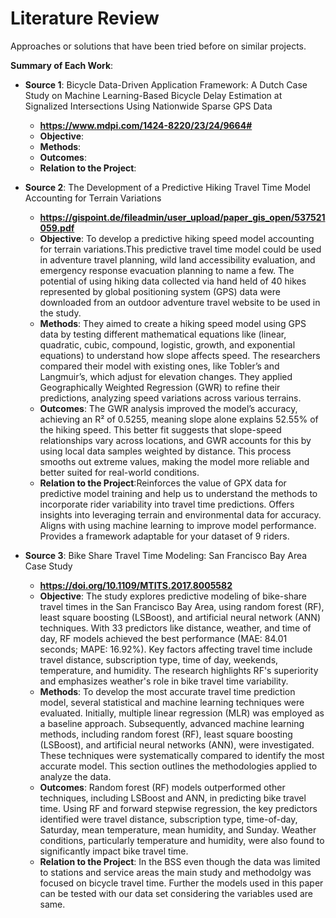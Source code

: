 # Literature Review

Approaches or solutions that have been tried before on similar projects.

**Summary of Each Work**:

- **Source 1**: Bicycle Data-Driven Application Framework: A Dutch Case Study on Machine Learning-Based Bicycle Delay Estimation at Signalized Intersections Using Nationwide Sparse GPS Data

  - **https://www.mdpi.com/1424-8220/23/24/9664#**
  - **Objective**:
  - **Methods**:
  - **Outcomes**:
  - **Relation to the Project**:

- **Source 2**: The Development of a Predictive Hiking Travel Time Model Accounting for Terrain Variations

  - **https://gispoint.de/fileadmin/user_upload/paper_gis_open/537521059.pdf**
  - **Objective**: To develop a predictive hiking speed model accounting for terrain variations.This predictive travel time model could be used in adventure travel planning, wild land accessibility evaluation, and emergency response evacuation planning to name a few. The potential of using hiking data collected via hand held 
of 40 hikes represented by global positioning system (GPS) data were downloaded from an outdoor adventure travel website to be used in the study.
  - **Methods**: They aimed to create a hiking speed model using GPS data by testing different mathematical equations like (linear, quadratic, cubic, compound, logistic, growth, and exponential equations) to understand how slope affects speed. The researchers compared their model with existing ones, like Tobler’s and Langmuir’s, which adjust for elevation changes. They applied Geographically Weighted Regression (GWR) to refine their predictions, analyzing speed variations across various terrains.
  - **Outcomes**: The GWR analysis improved the model’s accuracy, achieving an R² of 0.5255, meaning slope alone explains 52.55% of the hiking speed. This better fit suggests that slope-speed relationships vary across locations, and GWR accounts for this by using local data samples weighted by distance. This process smooths out extreme values, making the model more reliable and better suited for real-world conditions.
  - **Relation to the Project**:Reinforces the value of GPX data for predictive model training and help us to understand the methods to incorporate rider variability into travel time predictions. Offers insights into leveraging terrain and environmental data for accuracy. Aligns with using machine learning to improve model performance. Provides a framework adaptable for your dataset of 9 riders.

- **Source 3**: Bike Share Travel Time Modeling: San Francisco Bay Area Case Study

  - **https://doi.org/10.1109/MTITS.2017.8005582**
  - **Objective**: The study explores predictive modeling of bike-share travel times in the San Francisco Bay Area, using random forest (RF), least square boosting (LSBoost), and artificial neural network (ANN) techniques. With 33 predictors like distance, weather, and time of day, RF models achieved the best performance (MAE: 84.01 seconds; MAPE: 16.92%). Key factors affecting travel time include travel distance, subscription type, time of day, weekends, temperature, and humidity. The research highlights RF's superiority and emphasizes weather's role in bike travel time variability.
  - **Methods**: To develop the most accurate travel time prediction model, several statistical and machine learning techniques were evaluated. Initially, multiple linear regression (MLR) was employed as a baseline approach. Subsequently, advanced machine learning methods, including random forest (RF), least square boosting (LSBoost), and artificial neural networks (ANN), were investigated. These techniques were systematically compared to identify the most accurate model. This section outlines the methodologies applied to analyze the data.
  - **Outcomes**: Random forest (RF) models outperformed other techniques, including LSBoost and ANN, in predicting bike travel time. Using RF and forward stepwise regression, the key predictors identified were travel distance, subscription type, time-of-day, Saturday, mean temperature, mean humidity, and Sunday. Weather conditions, particularly temperature and humidity, were also found to significantly impact bike travel time.
  - **Relation to the Project**: In the BSS even though the data was limited to stations and service areas the main study and methodolgy was focused on bicycle travel time. Further the models used in this paper can be tested with our data set considering the variables used are same.
